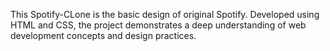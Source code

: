 This Spotify-CLone is the basic design of original Spotify.
Developed using HTML and CSS, the project demonstrates a deep understanding of web development concepts and design practices.
